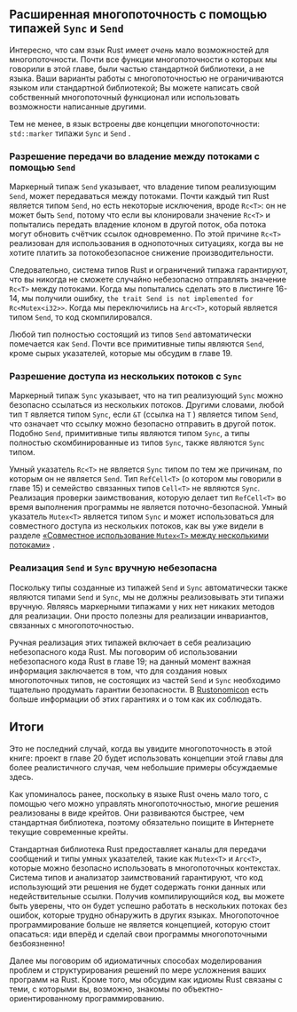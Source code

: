 ## Расширенная многопоточность с помощью типажей `Sync` и `Send`

Интересно, что сам язык Rust имеет *очень* мало возможностей для многопоточности. Почти все функции многопоточности о которых мы говорили в этой главе, были частью стандартной библиотеки, а не языка. Ваши варианты работы с многопоточностью не ограничиваются языком или стандартной библиотекой; Вы можете написать свой собственный многопоточный функционал или использовать возможности написанные другими.

Тем не менее, в язык встроены две концепции многопоточности: `std::marker` типажи `Sync` и `Send` .

### Разрешение передачи во владение между потоками с помощью `Send`

Маркерный типаж `Send` указывает, что владение типом реализующим `Send`, может передаваться между потоками. Почти каждый тип Rust является типом `Send`, но есть некоторые исключения, вроде `Rc<T>`: он не может быть `Send`, потому что если вы клонировали значение `Rc<T>` и попытались передать владение клоном в другой поток, оба потока могут обновить счётчик ссылок одновременно. По этой причине `Rc<T>` реализован для использования в однопоточных ситуациях, когда вы не хотите платить за потокобезопасное снижение производительности.

Следовательно, система типов Rust и ограничений типажа гарантируют, что вы никогда не сможете случайно небезопасно отправлять значение `Rc<T>` между потоками. Когда мы попытались сделать это в листинге 16-14, мы получили ошибку, `the trait Send is not implemented for Rc<Mutex<i32>>`. Когда мы переключились на `Arc<T>`, который является типом `Send`, то код скомпилировался.

Любой тип полностью состоящий из типов `Send` автоматически помечается как `Send`. Почти все примитивные типы являются `Send`, кроме сырых указателей, которые мы обсудим в главе 19.

### Разрешение доступа из нескольких потоков с `Sync`

Маркерный типаж `Sync` указывает, что на тип реализующий `Sync` можно безопасно ссылаться из нескольких потоков. Другими словами, любой тип `T` является типом `Sync`, если `&T` (ссылка на `T` ) является типом `Send`, что означает что ссылку можно безопасно отправить в другой поток. Подобно `Send`, примитивные типы являются типом `Sync`, а типы полностью скомбинированные из типов `Sync`, также являются `Sync` типом.

Умный указатель `Rc<T>` не является `Sync` типом по тем же причинам, по которым он не является `Send`. Тип `RefCell<T>` (о котором мы говорили в главе 15) и семейство связанных типов `Cell<T>` не являются `Sync`. Реализация проверки заимствования, которую делает тип `RefCell<T>` во время выполнения программы не является поточно-безопасной. Умный указатель `Mutex<T>` является типом `Sync` и может использоваться для совместного доступа из нескольких потоков, как вы уже видели в разделе <a data-md-type="link" href="ch16-03-shared-state.html#sharing-a-mutext-between-multiple-threads">«Совместное использование `Mutex<T>` между несколькими потоками»</a> <comment></comment>.

### Реализация `Send` и `Sync` вручную небезопасна

Поскольку типы созданные из типажей `Send` и `Sync` автоматически также являются типами `Send` и `Sync`, мы не должны реализовывать эти типажи вручную. Являясь маркерными типажами у них нет никаких методов для реализации. Они просто полезны для реализации инвариантов, связанных с многопоточностью.

Ручная реализация этих типажей включает в себя реализацию небезопасного кода Rust. Мы поговорим об использовании небезопасного кода Rust в главе 19; на данный момент важная информация заключается в том, что для создания новых многопоточных типов, не состоящих из частей `Send` и `Sync` необходимо тщательно продумать гарантии безопасности. В [Rustonomicon](https://doc.rust-lang.org/stable/nomicon/) есть больше информации об этих гарантиях и о том как их соблюдать.

## Итоги

Это не последний случай, когда вы увидите многопоточность в этой книге: проект в главе 20 будет использовать концепции этой главы для более реалистичного случая, чем небольшие примеры обсуждаемые здесь.

Как упоминалось ранее, поскольку в языке Rust очень мало того, с помощью чего можно управлять многопоточностью, многие решения  реализованы в виде крейтов. Они развиваются быстрее, чем стандартная библиотека, поэтому обязательно поищите в Интернете текущие современные крейты.

Стандартная библиотека Rust предоставляет каналы для передачи сообщений и типы умных указателей, такие как `Mutex<T>` и `Arc<T>`, которые можно безопасно использовать в многопоточных контекстах. Система типов и анализатор заимствований гарантируют, что код использующий эти решения не будет содержать гонки данных или недействительные ссылки. Получив компилирующийся код, вы можете быть уверены, что он будет успешно работать в нескольких потоках без ошибок, которые трудно обнаружить в других языках. Многопоточное программирование больше не является концепцией, которую стоит опасаться: иди вперёд и сделай свои программы многопоточными безбоязненно!

Далее мы поговорим об идиоматичных способах моделирования проблем и структурирования решений по мере усложнения ваших программ на Rust. Кроме того, мы обсудим как идиомы Rust связаны с теми, с которыми вы, возможно, знакомы по объектно-ориентированному программированию.
